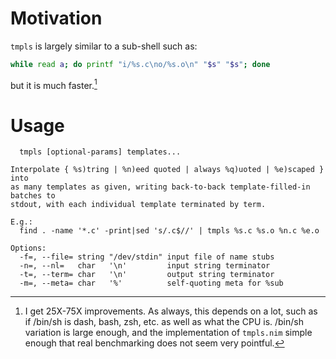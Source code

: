 Motivation
==========
`tmpls` is largely similar to a sub-shell such as:
```sh
while read a; do printf "i/%s.c\no/%s.o\n" "$s" "$s"; done
```
but it is much faster.[^1]

Usage
=====
```
  tmpls [optional-params] templates...

Interpolate { %s)tring | %n)eed quoted | always %q)uoted | %e)scaped } into
as many templates as given, writing back-to-back template-filled-in batches to
stdout, with each individual template terminated by term.

E.g.:
  find . -name '*.c' -print|sed 's/.c$//' | tmpls %s.c %s.o %n.c %e.o

Options:
  -f=, --file= string "/dev/stdin" input file of name stubs
  -n=, --nl=   char   '\n'         input string terminator
  -t=, --term= char   '\n'         output string terminator
  -m=, --meta= char   '%'          self-quoting meta for %sub
```

[^1]: I get 25X-75X improvements.  As always, this depends on a lot, such as if
/bin/sh is dash, bash, zsh, etc. as well as what the CPU is.  /bin/sh variation
is large enough, and the implementation of `tmpls.nim` simple enough that real
benchmarking does not seem very pointful.


